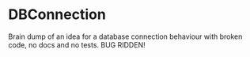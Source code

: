 # DBConnection

Brain dump of an idea for a database connection behaviour with broken code,
no docs and no tests. BUG RIDDEN!
